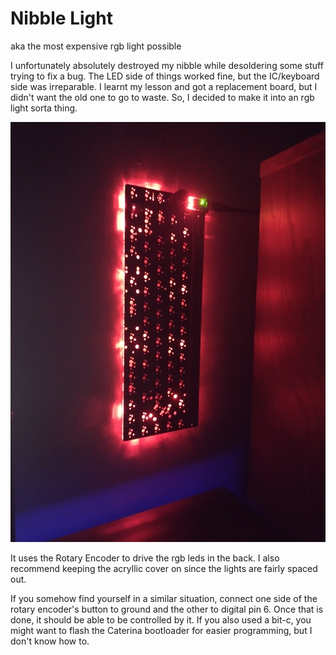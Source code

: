 # Nibble Light

aka the most expensive rgb light possible

I unfortunately absolutely destroyed my nibble while desoldering some stuff trying to fix a bug. The LED side of things worked fine, but the IC/keyboard side was irreparable. I learnt my lesson and got a replacement board, but I didn't want the old one to go to waste. So, I decided to make it into an rgb light sorta thing.

![example image](/image.jpg)

It uses the Rotary Encoder to drive the rgb leds in the back. I also recommend keeping the acryllic cover on since the lights are fairly spaced out.

If you somehow find yourself in a similar situation, connect one side of the rotary encoder's button to ground and the other to digital pin 6. Once that is done, it should be able to be controlled by it. If you also used a bit-c, you might want to flash the Caterina bootloader for easier programming, but I don't know how to.
